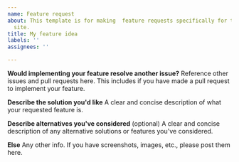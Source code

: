 ```yaml
---
name: Feature request
about: This template is for making  feature requests specifically for the Exemplum
  site.
title: My feature idea
labels: ''
assignees: ''

---
```


**Would implementing your feature resolve another issue?**
Reference other issues and pull requests here. This includes if you have made a pull request to implement your feature.

**Describe the solution you'd like**
A clear and concise description of what your requested feature is.

**Describe alternatives you've considered** (optional)
A clear and concise description of any alternative solutions or features you've considered.

**Else**
   Any other info. If you have screenshots, images, etc., please post them here.
